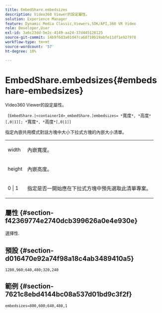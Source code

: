 ```yaml
---
title: EmbedShare.embedsizes
description: Video360 Viewer的設定屬性。
solution: Experience Manager
feature: Dynamic Media Classic,Viewers,SDK/API,360 VR Video
role: Developer,User
exl-id: 3a6c23dd-5e2c-4149-aa24-37d445128125
source-git-commit: 14b9f6d3a01d47ca60710b19abfe11df1e927978
workflow-type: tm+mt
source-wordcount: '57'
ht-degree: 10%

---
```


# EmbedShare.embedsizes{#embedshare-embedsizes}

Video360 Viewer的設定屬性。

` [EmbedShare.|<containerId>_embedShare.]embedsizes= *`寬度`*, *`高度`*[,0|1][; *`寬度`*, *`高度`*[,0|1]]`

指定內嵌共用模式對話方塊中大小下拉式方塊的內嵌大小清單。

<table id="table_C616483932C2482CA9794DDD7313FD7C"> 
 <tbody> 
  <tr> 
   <td colname="col1"> <p> <span class="codeph"> <span class="varname"> width </span> </span> </p> </td> 
   <td colname="col2"> <p> 內嵌寬度。 </p> </td> 
  </tr> 
  <tr> 
   <td colname="col1"> <p> <span class="codeph"> <span class="varname"> height </span> </span> </p> </td> 
   <td colname="col2"> <p>內嵌高度。 </p> </td> 
  </tr> 
  <tr> 
   <td colname="col1"> <p> <span class="codeph"> 0 | 1 </span> </p> </td> 
   <td colname="col2"> <p> 指定是否一開始應在下拉式方塊中預先選取此清單專案。 </p> </td> 
  </tr> 
 </tbody> 
</table>

## 屬性 {#section-f42369774e2740dcb399626a0e4e930e}

選擇性.

## 預設 {#section-d016470e92a74f98a18c4ab3489410a5}

`1280,960;640,480;320,240`

## 範例 {#section-7621c8ebd4144bc08a537d01bd9c3f2f}

```
embedsizes=800,600;640,480,1
```
